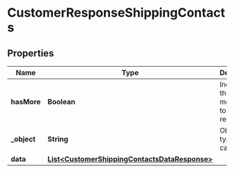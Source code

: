 

# CustomerResponseShippingContacts

## Properties

Name | Type | Description | Notes
------------ | ------------- | ------------- | -------------
**hasMore** | **Boolean** | Indicates if there are more pages to be requested | 
**_object** | **String** | Object type, in this case is list | 
**data** | [**List&lt;CustomerShippingContactsDataResponse&gt;**](CustomerShippingContactsDataResponse.md) |  |  [optional]




